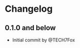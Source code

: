 <!-- https://developers.home-assistant.io/docs/add-ons/presentation#keeping-a-changelog -->

# Changelog

## 0.1.0 and below

- Initial commit by @TECH7Fox